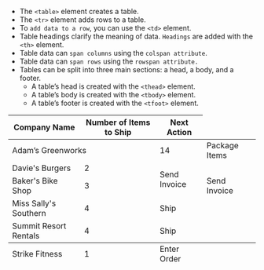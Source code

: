 - The `<table>` element creates a table.
- The `<tr>` element adds rows to a table.
- To `add data to a row`, you can use the `<td>` element.
- Table headings clarify the meaning of data. `Headings` are added with the `<th>` element.
- Table data can `span columns` using the `colspan attribute`.
- Table data can `span rows` using the `rowspan attribute.`
- Tables can be split into three main sections: a head, a body, and a footer.
  - A table’s head is created with the `<thead>` element.
  - A table’s body is created with the `<tbody>` element.
  - A table’s footer is created with the `<tfoot>` element.
<table>
<thead>
        <tr>
          <th scope="col">Company Name</th>
          <th scope="col">Number of Items to Ship</th>
          <th scope="col">Next Action</th>
        </tr>
</thead>

<tbody>
        <tr>
          <td colspan="2">Adam’s Greenworks</td>
          <!--gộp hàng-->
          <td>14</td>
          <td>Package Items</td>
        </tr>
        <tr>
          <td>Davie's Burgers</td>
          <td>2</td>
          <td rowspan="2">Send Invoice</td>
          <!--gộp cột-->
        </tr>
        <tr>
          <td>Baker's Bike Shop</td>
          <td>3</td>
          <td>Send Invoice</td>
        </tr>
        <tr>
          <td>Miss Sally's Southern</td>
          <td>4</td>
          <td>Ship</td>
        </tr>
        <tr>
          <td>Summit Resort Rentals</td>
          <td>4</td>
          <td>Ship</td>
        </tr>
</tbody>

<tfoot>
        <tr>
          <td>Strike Fitness</td>
          <td>1</td>
          <td>Enter Order</td>
        </tr>
</tfoot>
</table>
